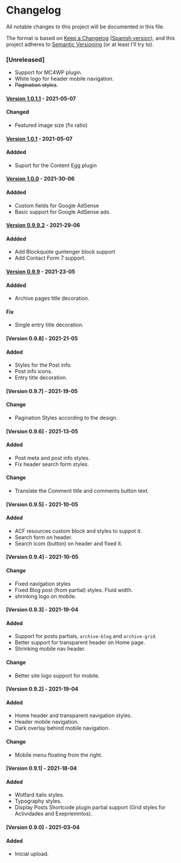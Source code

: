 # Changelog
All notable changes to this project will be documented in this file.

The format is based on [Keep a Changelog](https://keepachangelog.com/en/1.0.0/) ([Spanish version](https://keepachangelog.com/es-ES/1.0.0/)),
and this project adheres to [Semantic Versioning](https://semver.org/spec/v2.0.0.html) (or at least I'll try to).

### [Unreleased]
- Support for MC4WP plugin.
- White logo for header mobile navigation. 
- ~~Pagination styles~~.

#### [Version 1.0.1.1](https://github.com/LuisColome/mamiexperimentos/releases/tag/v1.0.1.1) - 2021-05-07
#### Changed
- Featured image size (fix ratio)

#### [Version 1.0.1](https://github.com/LuisColome/mamiexperimentos/releases/tag/v1.0.1) - 2021-05-07
#### Addded
- Suport for the Content Egg plugin

#### [Version 1.0.0](https://github.com/LuisColome/mamiexperimentos/releases/tag/v1.0.0) - 2021-30-06
#### Addded
- Custom fields for Google AdSense
- Basic support for Google AdSense ads.

#### [Version 0.9.9.2](https://github.com/LuisColome/mamiexperimentos/releases/tag/v0.9.9.2) - 2021-29-06
#### Addded
- Add Blockquote guntenger block support
- Add Contact Form 7 support.

#### [Version 0.9.9](https://github.com/LuisColome/mamiexperimentos/releases/tag/v0.9.9) - 2021-23-05
#### Addded
- Archive pages title decoration.
#### Fix
- Single entry title decoration.

#### [Version 0.9.8] - 2021-21-05
#### Added
- Styles for the Post info.
- Post info icons.
- Entry title decoration.

#### [Version 0.9.7] - 2021-19-05
#### Change
- Pagination Styles according to the design. 


#### [Version 0.9.6] - 2021-13-05
#### Added
- Post meta and post info styles.
- Fix header search form styles.
#### Change
- Translate the Comment title and comments button text. 

#### [Version 0.9.5] - 2021-10-05
#### Added
- ACF resources custom block and styles to suppot it.
- Search form on header.
- Search icom (button) on header and fixed it.

#### [Version 0.9.4] - 2021-10-05
#### Change
- Fixed navigation styles
- Fixed Blog post (from partial) styles. Fluid width.
- shrinking logo on mobile.

#### [Version 0.9.3] - 2021-19-04
#### Added
- Support for posts partials, `archive-blog` and `archive-grid`.
- Better support for transparent header on Home page.
- Shrinking mobile nav header.

#### Change 
- Better site logo support for mobile.  

#### [Version 0.9.2] - 2021-19-04
#### Added
- Home header and transparent navigation styles.
- Header mobile navigation.
- Dark overlay behind mobile navigation.

#### Change
- Mobile menu floating from the right. 

#### [Version 0.9.1] - 2021-18-04
#### Added
- Wotfard italis styles.
- Typography styles.
- Display Posts Shortcode plugin partial support (Grid styles for Actividades and Exepriemntos).

#### [Version 0.9.0] - 2021-03-04
#### Added
- Inicial upload.